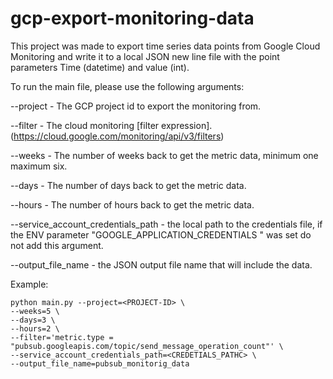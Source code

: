 # gcp-export-monitoring-data

This project was made to export time series data points from Google Cloud Monitoring and write it to a local JSON new line file with the point parameters Time (datetime) and value (int).

To run the main file, please use the following arguments:

--project - The GCP project id to export the monitoring from.

--filter - The cloud monitoring [filter expression].(https://cloud.google.com/monitoring/api/v3/filters)

--weeks - The number of weeks back to get the metric data, minimum one maximum six.

--days - The number of days back to get the metric data.

--hours - The number of hours back to get the metric data.

--service_account_credentials_path - the local path to the credentials file, if the ENV parameter "GOOGLE_APPLICATION_CREDENTIALS
" was set do not add this argument.

--output_file_name - the JSON output file name that will include the data.

Example:

```
python main.py --project=<PROJECT-ID> \
--weeks=5 \
--days=3 \
--hours=2 \
--filter='metric.type = "pubsub.googleapis.com/topic/send_message_operation_count"' \
--service_account_credentials_path=<CREDETIALS_PATHC> \
--output_file_name=pubsub_monitorig_data

```
